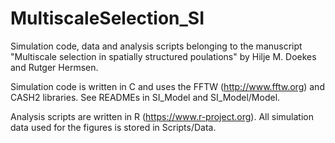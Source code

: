 # MultiscaleSelection_SI

Simulation code, data and analysis scripts belonging to the manuscript "Multiscale selection in spatially structured poulations" by Hilje M. Doekes and Rutger Hermsen.

Simulation code is written in C and uses the FFTW (http://www.fftw.org) and CASH2 libraries. See READMEs in SI_Model and SI_Model/Model.

Analysis scripts are written in R (https://www.r-project.org). All simulation data used for the figures is stored in Scripts/Data.
